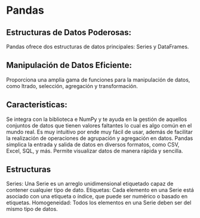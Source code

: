 # Pandas

## Estructuras de Datos Poderosas:
Pandas ofrece dos estructuras de datos principales: Series y DataFrames.

## Manipulación de Datos Eficiente:
Proporciona una amplia gama de funciones para la manipulación de datos, como ltrado, selección, agregación y transformación.

## Caracteristicas:
Se integra con la biblioteca e NumPy y te ayuda en la gestión de aquellos conjuntos de datos que tienen valores faltantes lo cual es algo común en el mundo real. Es muy intuitivo por ende muy fácil de usar, además de facilitar la realización de operaciones de agrupación y agregación en datos. Pandas simplica la entrada y salida de datos en diversos formatos, como CSV, Excel, SQL, y más. Permite visualizar datos de manera rápida y sencilla.

## Estructuras

Series: Una Serie es un arreglo unidimensional etiquetado capaz de contener cualquier tipo de dato.
Etiquetas: Cada elemento en una Serie está asociado con una etiqueta o índice, que puede ser numérico o basado en etiquetas.
Homogeneidad: Todos los elementos en una Serie deben ser del mismo tipo de datos.


